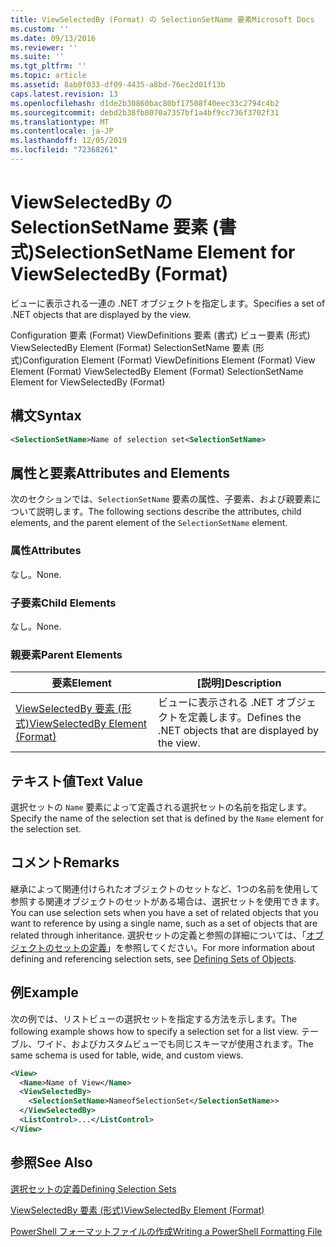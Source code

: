 ```yaml
---
title: ViewSelectedBy (Format) の SelectionSetName 要素Microsoft Docs
ms.custom: ''
ms.date: 09/13/2016
ms.reviewer: ''
ms.suite: ''
ms.tgt_pltfrm: ''
ms.topic: article
ms.assetid: 8ab0f033-df09-4435-a8bd-76ec2d01f13b
caps.latest.revision: 13
ms.openlocfilehash: d1de2b30860bac80bf17508f40eec33c2794c4b2
ms.sourcegitcommit: debd2b38fb8070a7357bf1a4bf9cc736f3702f31
ms.translationtype: MT
ms.contentlocale: ja-JP
ms.lasthandoff: 12/05/2019
ms.locfileid: "72368261"
---
```

# <a name="selectionsetname-element-for-viewselectedby-format"></a><span data-ttu-id="aed16-102">ViewSelectedBy の SelectionSetName 要素 (書式)</span><span class="sxs-lookup"><span data-stu-id="aed16-102">SelectionSetName Element for ViewSelectedBy (Format)</span></span>

<span data-ttu-id="aed16-103">ビューに表示される一連の .NET オブジェクトを指定します。</span><span class="sxs-lookup"><span data-stu-id="aed16-103">Specifies a set of .NET objects that are displayed by the view.</span></span>

<span data-ttu-id="aed16-104">Configuration 要素 (Format) ViewDefinitions 要素 (書式) ビュー要素 (形式) ViewSelectedBy Element (Format) SelectionSetName 要素 (形式)</span><span class="sxs-lookup"><span data-stu-id="aed16-104">Configuration Element (Format) ViewDefinitions Element (Format) View Element (Format) ViewSelectedBy Element (Format) SelectionSetName Element for ViewSelectedBy (Format)</span></span>

## <a name="syntax"></a><span data-ttu-id="aed16-105">構文</span><span class="sxs-lookup"><span data-stu-id="aed16-105">Syntax</span></span>

```xml
<SelectionSetName>Name of selection set<SelectionSetName>
```

## <a name="attributes-and-elements"></a><span data-ttu-id="aed16-106">属性と要素</span><span class="sxs-lookup"><span data-stu-id="aed16-106">Attributes and Elements</span></span>

<span data-ttu-id="aed16-107">次のセクションでは、`SelectionSetName` 要素の属性、子要素、および親要素について説明します。</span><span class="sxs-lookup"><span data-stu-id="aed16-107">The following sections describe the attributes, child elements, and the parent element of the `SelectionSetName` element.</span></span>

### <a name="attributes"></a><span data-ttu-id="aed16-108">属性</span><span class="sxs-lookup"><span data-stu-id="aed16-108">Attributes</span></span>

<span data-ttu-id="aed16-109">なし。</span><span class="sxs-lookup"><span data-stu-id="aed16-109">None.</span></span>

### <a name="child-elements"></a><span data-ttu-id="aed16-110">子要素</span><span class="sxs-lookup"><span data-stu-id="aed16-110">Child Elements</span></span>

<span data-ttu-id="aed16-111">なし。</span><span class="sxs-lookup"><span data-stu-id="aed16-111">None.</span></span>

### <a name="parent-elements"></a><span data-ttu-id="aed16-112">親要素</span><span class="sxs-lookup"><span data-stu-id="aed16-112">Parent Elements</span></span>

|<span data-ttu-id="aed16-113">要素</span><span class="sxs-lookup"><span data-stu-id="aed16-113">Element</span></span>|<span data-ttu-id="aed16-114">[説明]</span><span class="sxs-lookup"><span data-stu-id="aed16-114">Description</span></span>|
|-------------|-----------------|
|[<span data-ttu-id="aed16-115">ViewSelectedBy 要素 (形式)</span><span class="sxs-lookup"><span data-stu-id="aed16-115">ViewSelectedBy Element (Format)</span></span>](./viewselectedby-element-format.md)|<span data-ttu-id="aed16-116">ビューに表示される .NET オブジェクトを定義します。</span><span class="sxs-lookup"><span data-stu-id="aed16-116">Defines the .NET objects that are displayed by the view.</span></span>|

## <a name="text-value"></a><span data-ttu-id="aed16-117">テキスト値</span><span class="sxs-lookup"><span data-stu-id="aed16-117">Text Value</span></span>

<span data-ttu-id="aed16-118">選択セットの `Name` 要素によって定義される選択セットの名前を指定します。</span><span class="sxs-lookup"><span data-stu-id="aed16-118">Specify the name of the selection set that is defined by the `Name` element for the selection set.</span></span>

## <a name="remarks"></a><span data-ttu-id="aed16-119">コメント</span><span class="sxs-lookup"><span data-stu-id="aed16-119">Remarks</span></span>

<span data-ttu-id="aed16-120">継承によって関連付けられたオブジェクトのセットなど、1つの名前を使用して参照する関連オブジェクトのセットがある場合は、選択セットを使用できます。</span><span class="sxs-lookup"><span data-stu-id="aed16-120">You can use selection sets when you have a set of related objects that you want to reference by using a single name, such as a set of objects that are related through inheritance.</span></span> <span data-ttu-id="aed16-121">選択セットの定義と参照の詳細については、「[オブジェクトのセットの定義](./defining-selection-sets.md)」を参照してください。</span><span class="sxs-lookup"><span data-stu-id="aed16-121">For more information about defining and referencing selection sets, see [Defining Sets of Objects](./defining-selection-sets.md).</span></span>

## <a name="example"></a><span data-ttu-id="aed16-122">例</span><span class="sxs-lookup"><span data-stu-id="aed16-122">Example</span></span>

<span data-ttu-id="aed16-123">次の例では、リストビューの選択セットを指定する方法を示します。</span><span class="sxs-lookup"><span data-stu-id="aed16-123">The following example shows how to specify a selection set for a list view.</span></span> <span data-ttu-id="aed16-124">テーブル、ワイド、およびカスタムビューでも同じスキーマが使用されます。</span><span class="sxs-lookup"><span data-stu-id="aed16-124">The same schema is used for table, wide, and custom views.</span></span>

```xml
<View>
  <Name>Name of View</Name>
  <ViewSelectedBy>
    <SelectionSetName>NameofSelectionSet</SelectionSetName>>
  </ViewSelectedBy>
  <ListControl>...</ListControl>
</View>
```

## <a name="see-also"></a><span data-ttu-id="aed16-125">参照</span><span class="sxs-lookup"><span data-stu-id="aed16-125">See Also</span></span>

[<span data-ttu-id="aed16-126">選択セットの定義</span><span class="sxs-lookup"><span data-stu-id="aed16-126">Defining Selection Sets</span></span>](./defining-selection-sets.md)

[<span data-ttu-id="aed16-127">ViewSelectedBy 要素 (形式)</span><span class="sxs-lookup"><span data-stu-id="aed16-127">ViewSelectedBy Element (Format)</span></span>](./viewselectedby-element-format.md)

[<span data-ttu-id="aed16-128">PowerShell フォーマットファイルの作成</span><span class="sxs-lookup"><span data-stu-id="aed16-128">Writing a PowerShell Formatting File</span></span>](./writing-a-powershell-formatting-file.md)
